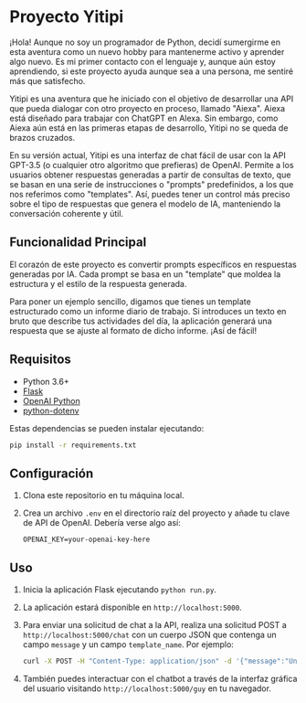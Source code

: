 # Proyecto Yitipi

¡Hola! Aunque no soy un programador de Python, decidí sumergirme en esta aventura como un nuevo hobby para mantenerme activo y aprender algo nuevo. Es mi primer contacto con el lenguaje y, aunque aún estoy aprendiendo, si este proyecto ayuda aunque sea a una persona, me sentiré más que satisfecho.

Yitipi es una aventura que he iniciado con el objetivo de desarrollar una API que pueda dialogar con otro proyecto en proceso, llamado "Aiexa". Aiexa está diseñado para trabajar con ChatGPT en Alexa. Sin embargo, como Aiexa aún está en las primeras etapas de desarrollo, Yitipi no se queda de brazos cruzados.

En su versión actual, Yitipi es una interfaz de chat fácil de usar con la API GPT-3.5 (o cualquier otro algoritmo que prefieras) de OpenAI. Permite a los usuarios obtener respuestas generadas a partir de consultas de texto, que se basan en una serie de instrucciones o "prompts" predefinidos, a los que nos referimos como "templates". Así, puedes tener un control más preciso sobre el tipo de respuestas que genera el modelo de IA, manteniendo la conversación coherente y útil.

## Funcionalidad Principal

El corazón de este proyecto es convertir prompts específicos en respuestas generadas por IA. Cada prompt se basa en un "template" que moldea la estructura y el estilo de la respuesta generada.

Para poner un ejemplo sencillo, digamos que tienes un template estructurado como un informe diario de trabajo. Si introduces un texto en bruto que describe tus actividades del día, la aplicación generará una respuesta que se ajuste al formato de dicho informe. ¡Así de fácil!

## Requisitos

- Python 3.6+
- [Flask](https://flask.palletsprojects.com/en/2.0.x/)
- [OpenAI Python](https://github.com/openai/openai-cookbook/blob/main/examples/How_to_generate_text_with_GPT3_or_Davinci_Codex.md)
- [python-dotenv](https://pypi.org/project/python-dotenv/)

Estas dependencias se pueden instalar ejecutando:

```bash
pip install -r requirements.txt
```

## Configuración

1. Clona este repositorio en tu máquina local.
2. Crea un archivo `.env` en el directorio raíz del proyecto y añade tu clave de API de OpenAI. Debería verse algo así:

   ```
   OPENAI_KEY=your-openai-key-here
   ```

## Uso

1. Inicia la aplicación Flask ejecutando `python run.py`.
2. La aplicación estará disponible en `http://localhost:5000`.
3. Para enviar una solicitud de chat a la API, realiza una solicitud POST a `http://localhost:5000/chat` con un cuerpo JSON que contenga un campo `message` y un campo `template_name`. Por ejemplo:

   ```bash
   curl -X POST -H "Content-Type: application/json" -d '{"message":"Una idea para un buen template", "template_name":"daily"}' http://127.0.0.1:5000/chat
   ```

4. También puedes interactuar con el chatbot a través de la interfaz gráfica del usuario visitando `http://localhost:5000/guy` en tu navegador.